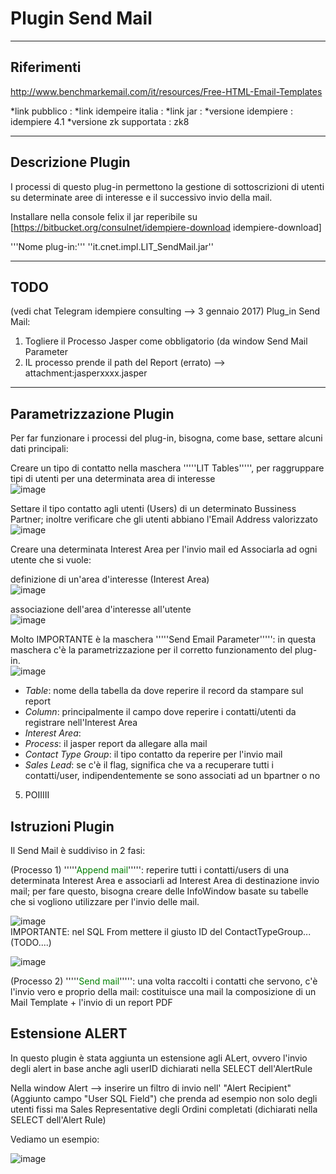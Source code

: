 # Plugin Send Mail

---

## Riferimenti

 http://www.benchmarkemail.com/it/resources/Free-HTML-Email-Templates

*link pubblico          : 
*link idempeire italia  : 
*link jar               : 
*versione idempiere     : idempiere 4.1
*versione zk supportata : zk8

---

## Descrizione Plugin

I processi di questo plug-in permettono la gestione di sottoscrizioni di utenti su determinate aree di interesse e il successivo invio della mail.


Installare nella console felix il jar reperibile su [https://bitbucket.org/consulnet/idempiere-download idempiere-download]

'''Nome plug-in:''' ''it.cnet.impl.LIT_SendMail.jar''

---

## TODO

 (vedi chat Telegram idempiere consulting --> 3 gennaio 2017)
 Plug_in Send Mail:
 1) Togliere il Processo Jasper come obbligatorio (da window Send Mail Parameter
 2) IL processo prende il path del Report (errato) —> attachment:jasperxxxx.jasper

---

## Parametrizzazione Plugin

Per far funzionare i processi del plug-in, bisogna, come base, settare alcuni dati principali:

Creare un tipo di contatto nella maschera '''''LIT Tables''''', per raggruppare tipi di utenti per una determinata area di interesse <br>![image](880px-SendMail_1.png) 

Settare il tipo contatto agli utenti (Users) di un determinato Bussiness Partner; inoltre verificare che gli utenti abbiano l'Email Address valorizzato <br>![image](880px-SendMail_2.png)

Creare una determinata Interest Area per l'invio mail ed Associarla ad ogni utente che si vuole:

definizione di un'area d'interesse (Interest Area) <br>![image](880px-SendMail_3.png)

associazione dell'area d'interesse all'utente <br>![image](880px-SendMail_4.png)

Molto IMPORTANTE è la maschera '''''Send Email Parameter''''': in questa maschera c'è la parametrizzazione per il corretto funzionamento del plug-in. <br>![image](880px-SendMail_5.png)

* *Table*: nome della tabella da dove reperire il record da stampare sul report
* *Column*: principalmente il campo dove reperire i contatti/utenti da registrare nell'Interest Area
* *Interest Area*: 
* *Process*: il jasper report da allegare alla mail
* *Contact Type Group*: il tipo contatto da reperire per l'invio mail
* *Sales Lead*: se c'è il flag, significa che va a recuperare tutti i contatti/user, indipendentemente se sono associati ad un bpartner o no

5. POIIIII

## Istruzioni Plugin

Il Send Mail è suddiviso in 2 fasi:

(Processo 1) '''''<span style="color:green">Append mail</span>''''': reperire tutti i contatti/users di una determinata Interest Area e associarli ad Interest Area di destinazione invio mail; per fare questo, bisogna creare delle InfoWindow basate su tabelle che si vogliono utilizzare per l'invio delle mail. 

![image](880px-SendMail_6.png) <br>
IMPORTANTE: nel SQL From mettere il giusto ID del ContactTypeGroup... (TODO....)

![image](880px-SendMail_7.png)<br>

(Processo 2) '''''<span style="color:green">Send mail</span>''''': una volta raccolti i contatti che servono, c'è l'invio vero e proprio della mail: costituisce una mail la composizione di un Mail Template + l'invio di un report PDF

## Estensione ALERT

In questo plugin è stata aggiunta un estensione agli ALert, ovvero l'invio degli alert in base anche agli userID dichiarati nella SELECT dell'AlertRule

Nella window Alert --> inserire un filtro di invio nell' "Alert Recipient"  (Aggiunto campo "User SQL Field") che prenda ad esempio non solo degli utenti fissi ma Sales Representative degli Ordini completati (dichiarati nella SELECT dell'Alert Rule)

Vediamo un esempio:

![image](1100px-Alert6.png)
